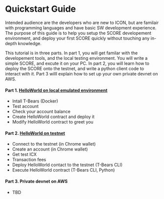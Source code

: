 # Quickstart Guide

Intended audience are the developers who are new to ICON, but are familair with programming languages and have basic SW development experience. The purpose of this guide is to help you setup the SCORE developement environment, and deploy your first SCORE quickly without touching any in-depth knowledge.

This tutorial is in three parts. In part 1, you will get familar with the developement tools, and the local testing environment. You will write a simple SCORE, and excute it on your PC. In part 2, you will learn how to deploy the SCORE onto the testnet, and write a python client code to interact with it. Part 3 willl explain how to set up your own private devnet on AWS.

#### Part 1. [HelloWorld on local emulated environment](quickstart_p1.md)

- Intall T-Bears (Docker)
- Test account
- Check your account balance
- Create HelloWorld contract and deploy it
- Modify HelloWorld contract to greet you

#### Part 2. [HelloWorld on testnet](quickstart_p2.md)

- Connect to the testnet (in Chrome wallet)
- Create an account (in Chrome wallet)
- Get test ICX
- Transaction fees
- Deploy HelloWorld contact to the testnet (T-Bears CLI)
- Execute HelloWorld contract (T-Bears CLI, Python)

#### Part 3. Private devnet on AWS

- TBD

